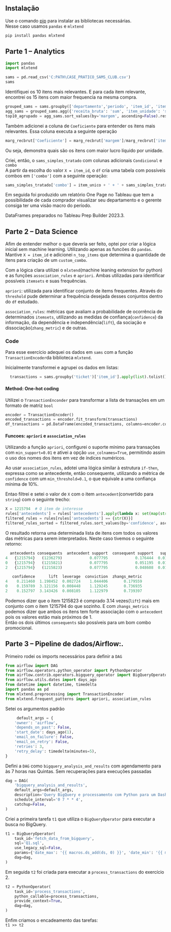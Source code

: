 ## Instalação

Use o comando [pip](https://pip.pypa.io/en/stable/) para instalar as bibliotecas necessárias.  
Nesse caso usamos ``pandas`` e ``mlxtend``

```bash
pip install pandas mlxtend
```

## Parte 1 – Analytics  
```python
import pandas
import mlxtend

sams = pd.read_csv('C:PATH\CASE_PRATICO_SAMS_CLUB.csv')
sams
```
Identifiquei os 10 itens mais relevantes. E para cada item relevante, encontrei os 15 itens com maior frequencia na mesma compra. 
```python
grouped_sams = sams.groupby(['departamento','periodo', 'item_id', 'item_descricao'])
agg_sams = grouped_sams.agg({'receita_bruta': 'sum', 'item_unidade': 'sum', 'margem': 'sum'})
top10_agrupado = agg_sams.sort_values(by='margem', ascending=False).reset_index().head(30)
```

Também adicionei a coluna de ``Coeficiente`` para entender os itens mais relevantes. Essa coluna executa a seguinte operação  
```python  
marg_recbrut['Coeficiente'] = marg_recbrut['margem']/marg_recbrut['item_unidade'] 
```  
Ou seja, demonstra quais são os itens com maior lucro líquido por unidade.

Criei, então, o ``sams_simples_tratado`` com colunas adicionais ``Condicional`` e ``combo``  
A partir da escolha do valor ``X = item_id``, o ``df`` cria uma tabela com possíveis combos em ``['combo']`` com a seguinte operação:
```python
sams_simples_tratado['combo'] = item_unico + ' + ' + sams_simples_tratado['item_descricao']
```

Em seguida foi produzido um relatório One Page no Tableau que tem a possibilidade de cada comprador visualizar seu departamento e o gerente consiga ter uma visão macro do período.  

DataFrames preparados no Tableau Prep Builder 2023.3.



## Parte 2 – Data Science

Afim de entender melhor o que deveria ser feito, optei por criar a lógica inicial sem machine learning. Utilizando apenas as funcões do ``pandas``. 
Mantive `X = item_id` e adicionei `n_top_items` que determina a quantidade de itens para criação de um `custom_combo`.  

Com a lógica clara utilizei o `mlxtend`(machine leaning extension for python) e as funções `association_rules` e `apriori`. Ambas utilizadas para identificar possíveis `itemsets` e suas frequências.

`apriori`: utilizada para identificar conjunto de items frequentes. Através do `threshold` pude determinar a frequência desejada desses conjuntos dentro do `df` estudado.

`association_rules`: métricas que avaliam a probabilidade de ocorrência de determinados `itemsets`, utilizando as medidas de confiança(`confidence`) da informação, da dependência e independência(`lift`), da sociação e dissociação(`zhang_metric`) e de outras.

### Code

Para esse exercício adequei os dados em `sams` com a função `TransactionEncoder`da biblioteca `mlxtend`. 

Inicialmente transformei e agrupei os dados em listas:
```python 
  transactions = sams.groupby('ticket')['item_id'].apply(list).tolist()
```
#### Method: One-hot coding
Utilizei o `TransactionEnconder` para transformar a lista de transações em um formato de matriz `bool`
```python
encoder = TransactionEncoder()
encoded_transactions = encoder.fit_transform(transactions)
df_transactions = pd.DataFrame(encoded_transactions, columns=encoder.columns_)
```
#### Funcoes: `apriori` e `association_rules`
Utilizando a função `apriori`, configurei o suporte mínimo para transações com `min_support=0.01` e ativei a opção `use_colnames=True`, permitindo assim o uso dos nomes dos itens em vez de índices numéricos. 

Ao usar `association_rules`, adotei uma lógica similar à estrutura `if-then`, expressa como se antecedente, então consequente, utilizando a métrica de `confidence` com um `min_threshold=0.1`, o que equivale a uma confiança mínima de 10%.

Entao filtrei e setei o valor de `X` com o item `antecedent`(convertido para `string`) com o seguinte trecho: 
```python
X = 1215794  # O item de interesse
rules['antecedents'] = rules['antecedents'].apply(lambda x: set(map(str, x)))
filtered_rules = rules[rules['antecedents'] == {str(X)}]
filtered_rules_sorted = filtered_rules.sort_values(by='confidence', ascending=False)
```
O resultado retorna uma determinada lista de itens com todos os valores das métricas para serem interpretados. Neste caso tivemos o seguinte retorno:  
````python
  antecedents consequents  antecedent support  consequent support   support  \
4   {1215794}   (1236279)            0.077795            0.176444  0.016450   
0   {1215794}   (1215821)            0.077795            0.051195  0.012431   
2   {1215794}   (1215823)            0.077795            0.048608  0.011887   

   confidence      lift  leverage  conviction  zhangs_metric  
4    0.211460  1.198452  0.002724    1.044406       0.179559  
0    0.159789  3.121156  0.008448    1.129245       0.736935  
2    0.152797  3.143426  0.008105    1.122979       0.739397  

````
Podemos dizer que o item 1215823 é comprado 3.14 vezes(`lift`) mais em conjunto com o item 1215794 do que sozinho. E com `zhangs_metrics` podemos dizer que ambos os itens tem forte associação com o `antecedent` pois os valores estão mais próximos de 1.  
Então os dois últimos `consequents` são possíveis para um bom combo promocional. 

## Parte 3 – Pipeline de dados/Airflow:.

Primeiro rodei os imports necessários para definir a `DAG`
```python
from airflow import DAG
from airflow.operators.python_operator import PythonOperator
from airflow.contrib.operators.bigquery_operator import BigQueryOperator
from airflow.utils.dates import days_ago
from datetime import datetime, timedelta
import pandas as pd
from mlxtend.preprocessing import TransactionEncoder
from mlxtend.frequent_patterns import apriori, association_rules
```
Setei os argumentos padrão
```python 
     default_args = {
    'owner': 'airflow',
    'depends_on_past': False,
    'start_date': days_ago(1),
    'email_on_failure': False,
    'email_on_retry': False,
    'retries': 3,
    'retry_delay': timedelta(minutes=5),
}
```
Defini a `DAG` como `bigquery_analysis_and_results` com agendamento para às 7 horas nas Quintas. Sem recuperações para execuções passadas

```python
dag = DAG(
    'bigquery_analysis_and_results',
    default_args=default_args,
    description='Query BigQuery e processamento com Python para um Dashboard',
    schedule_interval='0 7 * * 4', 
    catchup=False,
) 
```
Criei a primeira tarefa `t1` que utiliza o `BigQueryOperator` para executar a busca no BigQuery. 

```python
t1 = BigQueryOperator(
    task_id='fetch_data_from_bigquery',
    sql='Q1.sql',
    use_legacy_sql=False,
    params={'date_max': '{{ macros.ds_add(ds, 0) }}', 'date_min': '{{ macros.ds_add(ds, -3) }}'},
    dag=dag,
)
```
Em seguida `t2` foi criada para executar a `process_transactions` do exercício 2. 
```python
t2 = PythonOperator(
    task_id='process_transactions',
    python_callable=process_transactions,
    provide_context=True,
    dag=dag,
)

```
Enfim criamos o encadeamento das tarefas:  
``t1 >> t2``
